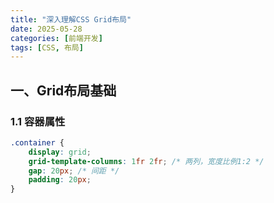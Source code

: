 ```yaml
---
title: "深入理解CSS Grid布局"
date: 2025-05-28
categories: [前端开发]
tags: [CSS, 布局]
---
```


## 一、Grid布局基础

### 1.1 容器属性
```css
.container {
    display: grid;
    grid-template-columns: 1fr 2fr; /* 两列，宽度比例1:2 */
    gap: 20px; /* 间距 */
    padding: 20px;
}